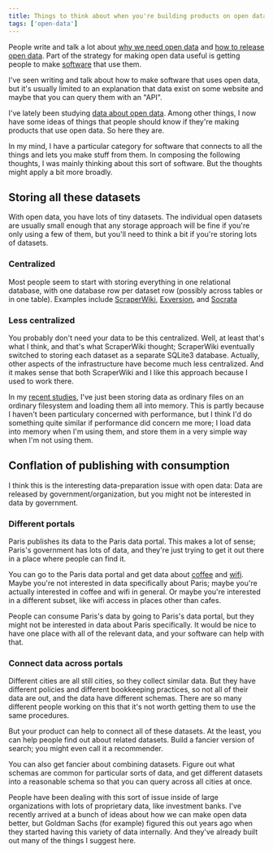 ```yaml
---
title: Things to think about when you're building products on open data
tags: ['open-data']
---
```

People write and talk a lot about
[why we need open data](http://opendatahandbook.org/en/why-open-data/) and 
[how to release open data](http://www.codeforamerica.org/09-24-2013/).
Part of the strategy for making open data useful is getting people to
make [software](http://youtu.be/6cRtbA_d4RI?t=12m40s) that use them.

<!--
To this end, 
"[app](http://nycbigapps.com/)" [competitions](http://opendatachallenge.org/)

http://www.youtube.com/watch?v=LijchWVlirc
-->

I've seen writing and talk about how to make software that uses open data,
but it's usually limited to an explanation that data exist on some website
and maybe that you can query them with an "API".

I've lately been studying [data about open data](/open-data). Among other things,
I now have some ideas of things that people should know if they're making products
that use open data. So here they are.

In my mind, I have a particular category for software that connects to all the
things and lets you make stuff from them. In composing the following thoughts,
I was mainly thinking about this sort of software. But the thoughts might apply
a bit more broadly.

## Storing all these datasets
With open data, you have lots of tiny datasets. The individual open datasets are
usually small enough that any storage approach will be fine if you're only using
a few of them, but you'll need to think a bit if you're storing lots of datasets.

### Centralized
Most people seem to start with storing everything in one relational database,
with one database row per dataset row (possibly across tables or in one table).
Examples include [ScraperWiki](https://scraperwiki.com),
[Exversion](https://exversion.com), and
[Socrata](https://socrata.com)

### Less centralized
You probably don't need your data to be this centralized. Well, at least that's
what I think, and that's what ScraperWiki thought; ScraperWiki eventually switched
to storing each dataset as a separate SQLite3 database. Actually, other aspects
of the infrastructure have become much less centralized. And it makes sense that
both ScraperWiki and I like this approach because I used to work there.

In my [recent studies](/open-data), I've just been storing data as ordinary files on
an ordinary filesystem and loading them all into memory. This is partly because I
haven't been particulary concerned with performance, but I think I'd do something
quite similar if performance did concern me more; I load data into memory when I'm
using them, and store them in a very simple way when I'm not using them.

## Conflation of publishing with consumption
I think this is the interesting data-preparation issue with open data:
Data are released by government/organization, but you might not be interested
in data by government.

### Different portals
Paris publishes its data to the Paris data portal. This makes a lot of sense;
Paris's government has lots of data, and they're just trying to get it out there
in a place where people can find it.

You can go to the Paris data portal and get data about
[coffee]() and
[wifi]().
Maybe you're not interested in data specifically about Paris; maybe you're
actually interested in coffee and wifi in general. Or maybe you're interested
in a different subset, like wifi access in places other than cafes.

People can consume Paris's data by going to Paris's data portal, but they might
not be interested in data about Paris specifically. It would be nice to have one
place with all of the relevant data, and your software can help with that.

### Connect data across portals
Different cities are all still cities, so they collect similar data. But they
have different policies and different bookkeeping practices, so not all of their
data are out, and the data have different schemas. There are so many different
people working on this that it's not worth getting them to use the same procedures.

But your product can help to connect all of these datasets. At the least, you can
help people find out about related datasets. Build a fancier version of search;
you might even call it a recommender.

You can also get fancier about combining datasets. Figure out what schemas
are common for particular sorts of data, and get different datasets into a reasonable
schema so that you can query across all cities at once.

People have been dealing with this sort of issue inside of large organizations with
lots of proprietary data, like investment banks. I've recently arrived at a bunch of
ideas about how we can make open data better, but Goldman Sachs (for example) figured
this out years ago when they started having this variety of data internally.
And they've already built out many of the things I suggest here.
